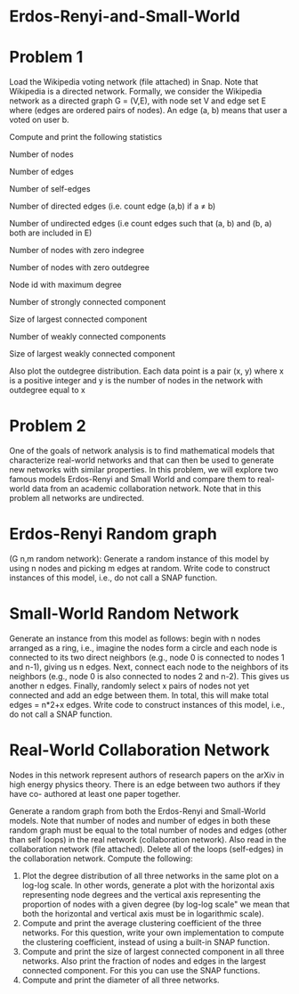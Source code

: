 # Erdos-Renyi-and-Small-World

# Problem 1 

Load the Wikipedia voting network (file attached) in Snap. Note that Wikipedia is a directed
network. Formally, we consider the Wikipedia network as a directed graph G = (V,E), with node
set V and edge set E where (edges are ordered pairs of nodes). An edge (a, b) means that user a
voted on user b.

Compute and print the following statistics

Number of nodes

Number of edges

Number of self-edges

Number of directed edges (i.e. count edge (a,b) if a ≠ b)

Number of undirected edges (i.e count edges such that (a, b) and (b, a) both are included in E)

Number of nodes with zero indegree

Number of nodes with zero outdegree

Node id with maximum degree

Number of strongly connected component

Size of largest connected component

Number of weakly connected components

Size of largest weakly connected component

Also plot the outdegree distribution. Each data point is a pair (x, y) where x is a positive integer
and y is the number of nodes in the network with outdegree equal to x

# Problem 2

One of the goals of network analysis is to find mathematical models that characterize real-world
networks and that can then be used to generate new networks with similar properties. In this
problem, we will explore two famous models Erdos-Renyi and Small World and compare them to
real-world data from an academic collaboration network. Note that in this problem all networks
are undirected.

# Erdos-Renyi Random graph

(G n,m random network): Generate a random instance of this model
by using n nodes and picking m edges at random. Write code to construct instances of this model,
i.e., do not call a SNAP function.

# Small-World Random Network

Generate an instance from this model as follows: begin with n
nodes arranged as a ring, i.e., imagine the nodes form a circle and each node is connected to its
two direct neighbors (e.g., node 0 is connected to nodes 1 and n-1), giving us n edges. Next,
connect each node to the neighbors of its neighbors (e.g., node 0 is also connected to nodes 2 and
n-2). This gives us another n edges. Finally, randomly select x pairs of nodes not yet connected
and add an edge between them. In total, this will make total edges = n*2+x edges. Write code to
construct instances of this model, i.e., do not call a SNAP function.

# Real-World Collaboration Network

Nodes in this network represent authors of research papers
on the arXiv in high energy physics theory. There is an edge between two authors if they have co-
authored at least one paper together.

Generate a random graph from both the Erdos-Renyi and Small-World models. Note that number
of nodes and number of edges in both these random graph must be equal to the total number of
nodes and edges (other than self loops) in the real network (collaboration network). Also read in
the collaboration network (file attached). Delete all of the loops (self-edges) in the collaboration
network. Compute the following:

1. Plot the degree distribution of all three networks in the same plot on a log-log scale. In
other words, generate a plot with the horizontal axis representing node degrees and the
vertical axis representing the proportion of nodes with a given degree (by log-log scale"
we mean that both the horizontal and vertical axis must be in logarithmic scale).
2. Compute and print the average clustering coefficient of the three networks. For this
question, write your own implementation to compute the clustering coefficient, instead of
using a built-in SNAP function.
3. Compute and print the size of largest connected component in all three networks. Also print
the fraction of nodes and edges in the largest connected component. For this you can use
the SNAP functions.
4. Compute and print the diameter of all three networks.
